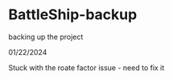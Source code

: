 <!-- @format -->

# BattleShip-backup

backing up the project

01/22/2024

Stuck with the roate factor issue - need to fix it
